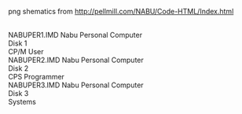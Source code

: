 png shematics from http://pellmill.com/NABU/Code-HTML/Index.html<br>
<br>

NABUPER1.IMD    Nabu Personal Computer<br>
                 Disk 1<br>
                 CP/M User<br>
NABUPER2.IMD    Nabu Personal Computer<br>
                 Disk 2<br>
                 CPS Programmer<br>
NABUPER3.IMD    Nabu Personal Computer<br>
                 Disk 3<br>
                 Systems<br>

                 
